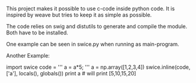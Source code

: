 This project makes it possible to use c-code inside python code. It is inspired by weave but tries to keep it as simple as possible.

The code relies on swig and distutils to generate and compile the module. Both have to be installed.

One example can be seen in swice.py when running as main-program.

Another Example:

import swice
code = '''
    a = a*5;
'''
a = np.array([1,2,3,4])
swice.inline(code, ['a'], locals(), globals())
print a # will print [5,10,15,20]